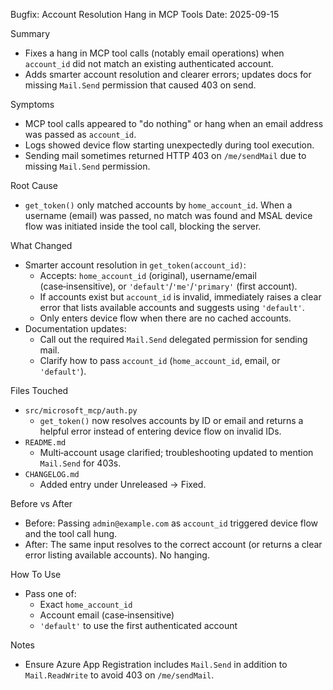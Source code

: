 Bugfix: Account Resolution Hang in MCP Tools
Date: 2025-09-15

Summary
- Fixes a hang in MCP tool calls (notably email operations) when `account_id` did not match an existing authenticated account.
- Adds smarter account resolution and clearer errors; updates docs for missing `Mail.Send` permission that caused 403 on send.

Symptoms
- MCP tool calls appeared to "do nothing" or hang when an email address was passed as `account_id`.
- Logs showed device flow starting unexpectedly during tool execution.
- Sending mail sometimes returned HTTP 403 on `/me/sendMail` due to missing `Mail.Send` permission.

Root Cause
- `get_token()` only matched accounts by `home_account_id`. When a username (email) was passed, no match was found and MSAL device flow was initiated inside the tool call, blocking the server.

What Changed
- Smarter account resolution in `get_token(account_id)`:
  - Accepts: `home_account_id` (original), username/email (case‑insensitive), or `'default'`/`'me'`/`'primary'` (first account).
  - If accounts exist but `account_id` is invalid, immediately raises a clear error that lists available accounts and suggests using `'default'`.
  - Only enters device flow when there are no cached accounts.
- Documentation updates:
  - Call out the required `Mail.Send` delegated permission for sending mail.
  - Clarify how to pass `account_id` (`home_account_id`, email, or `'default'`).

Files Touched
- `src/microsoft_mcp/auth.py`
  - `get_token()` now resolves accounts by ID or email and returns a helpful error instead of entering device flow on invalid IDs.
- `README.md`
  - Multi‑account usage clarified; troubleshooting updated to mention `Mail.Send` for 403s.
- `CHANGELOG.md`
  - Added entry under Unreleased → Fixed.

Before vs After
- Before: Passing `admin@example.com` as `account_id` triggered device flow and the tool call hung.
- After: The same input resolves to the correct account (or returns a clear error listing available accounts). No hanging.

How To Use
- Pass one of:
  - Exact `home_account_id`
  - Account email (case‑insensitive)
  - `'default'` to use the first authenticated account

Notes
- Ensure Azure App Registration includes `Mail.Send` in addition to `Mail.ReadWrite` to avoid 403 on `/me/sendMail`.

